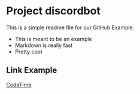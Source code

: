 # Project discordbot

This is a simple readme file for our GitHub Example.

* This is meant to be an example
* Markdown is really fast
* Pretty cool

## Link Example
[CodeTime](https://www.google.de)